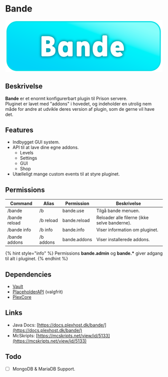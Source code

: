 # Bande

![](../../.gitbook/assets/bande-banner.png)

## Beskrivelse <a href="#description" id="description"></a>

**Bande** er et enormt konfigurerbart plugin til Prison servere.\
Pluginet er lavet med "addons" i hovedet, og indeholder en utrolig nem måde for andre at udvikle deres version af plugin, som de gerne vil have det.

## Features

* Indbygget GUI system.
* API til at lave dine egne addons.
  * Levels
  * Settings
  * GUI
  * Shop
* Utælleligt mange custom events til at styre pluginet.

## Permissions

| **Command**   | **Alias** | **Permission** | **Beskrivelse**                              |
| ------------- | --------- | -------------- | -------------------------------------------- |
| /bande        | /b        | bande.use      | Tilgå bande menuen.                          |
| /bande reload | /b reload | bande.reload   | Reloader alle filerne (ikke selve banderne). |
| /bande info   | /b info   | bande.info     | Viser information om pluginet.               |
| /bande addons | /b addons | bande.addons   | Viser installerede addons.                   |

{% hint style="info" %}
Permissions **bande.admin** og **bande.\*** giver adgang til alt i pluginet.
{% endhint %}

## Dependencies

* [Vault](https://www.spigotmc.org/resources/vault.34315/)
* [PlaceholderAPI](https://www.spigotmc.org/resources/placeholderapi.6245/) (valgfrit)
* [PlexCore](https://www.spigotmc.org/resources/plexcore.100981/)

## Links

* Java Docs: [https://docs.plexhost.dk/bande/](https://docs.plexhost.dk/bande/)
* McSkripts: [https://mcskripts.net/view/id/5133](https://mcskripts.net/view/id/5133)

## Todo

* [ ] MongoDB & MariaDB Support.
